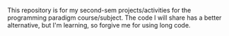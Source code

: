 This repository is for my second-sem projects/activities for the programming paradigm course/subject.
The code I will share has a better alternative, but I'm learning, so forgive me for using long code.
